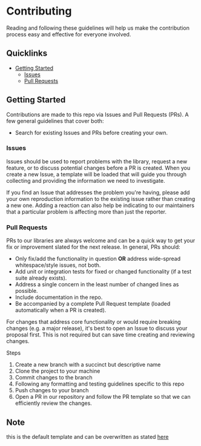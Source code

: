 # Contributing

Reading and following these guidelines will help us make the contribution process easy and effective for everyone involved.

## Quicklinks

- [Getting Started](#getting-started)
  - [Issues](#issues)
  - [Pull Requests](#pull-requests)

## Getting Started

Contributions are made to this repo via Issues and Pull Requests (PRs). A few general guidelines that cover both:

- Search for existing Issues and PRs before creating your own.

### Issues

Issues should be used to report problems with the library, request a new feature, or to discuss potential changes before a PR is created. When you create a new Issue, a template will be loaded that will guide you through collecting and providing the information we need to investigate.

If you find an Issue that addresses the problem you're having, please add your own reproduction information to the existing issue rather than creating a new one. Adding a reaction can also help be indicating to our maintainers that a particular problem is affecting more than just the reporter.

### Pull Requests

PRs to our libraries are always welcome and can be a quick way to get your fix or improvement slated for the next release. In general, PRs should:

- Only fix/add the functionality in question **OR** address wide-spread whitespace/style issues, not both.
- Add unit or integration tests for fixed or changed functionality (if a test suite already exists).
- Address a single concern in the least number of changed lines as possible.
- Include documentation in the repo.
- Be accompanied by a complete Pull Request template (loaded automatically when a PR is created).

For changes that address core functionality or would require breaking changes (e.g. a major release), it's best to open an Issue to discuss your proposal first. This is not required but can save time creating and reviewing changes.

Steps

1. Create a new branch with a succinct but descriptive name
2. Clone the project to your machine
3. Commit changes to the branch
4. Following any formatting and testing guidelines specific to this repo
5. Push changes to your branch
6. Open a PR in our repository and follow the PR template so that we can efficiently review the changes.


## Note 
this is the default template and can be overwritten as stated [here](https://docs.github.com/en/communities/setting-up-your-project-for-healthy-contributions/creating-a-default-community-health-file)